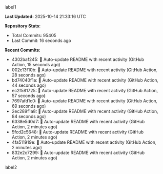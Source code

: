 
label1 
<!-- ACTIVITY_START -->
**Last Updated:** 2025-10-14 21:33:16 UTC

**Repository Stats:**
- Total Commits: 95405
- Last Commit: 16 seconds ago

**Recent Commits:**
- 4302baf245: 🤖 Auto-update README with recent activity (GitHub Action, 15 seconds ago)
- 002c13f10b: 🤖 Auto-update README with recent activity (GitHub Action, 28 seconds ago)
- bd74040f1a: 🤖 Auto-update README with recent activity (GitHub Action, 44 seconds ago)
- ec2f581725: 🤖 Auto-update README with recent activity (GitHub Action, 57 seconds ago)
- 7697afd1c0: 🤖 Auto-update README with recent activity (GitHub Action, 69 seconds ago)
- 2ec289f1a8: 🤖 Auto-update README with recent activity (GitHub Action, 84 seconds ago)
- 6338e5d0d7: 🤖 Auto-update README with recent activity (GitHub Action, 2 minutes ago)
- 5fcd2c5648: 🤖 Auto-update README with recent activity (GitHub Action, 2 minutes ago)
- 4fa511919e: 🤖 Auto-update README with recent activity (GitHub Action, 2 minutes ago)
- 832e2c7299: 🤖 Auto-update README with recent activity (GitHub Action, 2 minutes ago)
<!-- ACTIVITY_END -->

label2
